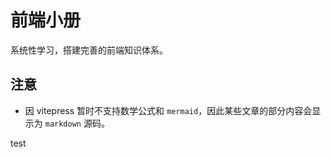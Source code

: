 # 前端小册

系统性学习，搭建完善的前端知识体系。

## 注意

- 因 vitepress 暂时不支持数学公式和 `mermaid`，因此某些文章的部分内容会显示为 `markdown` 源码。

test